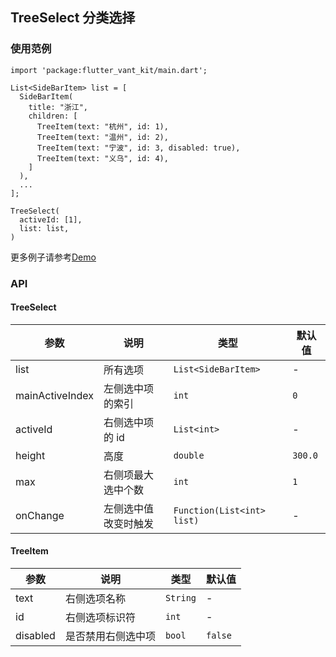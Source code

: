 ## TreeSelect 分类选择

### 使用范例

```
import 'package:flutter_vant_kit/main.dart';

List<SideBarItem> list = [
  SideBarItem(
    title: "浙江",
    children: [
      TreeItem(text: "杭州", id: 1),
      TreeItem(text: "温州", id: 2),
      TreeItem(text: "宁波", id: 3, disabled: true),
      TreeItem(text: "义乌", id: 4),
    ]
  ),
  ...
];

TreeSelect(
  activeId: [1],
  list: list,
)
```

更多例子请参考[Demo](../example/lib/routes/demoTreeSelect.dart)

### API

#### TreeSelect

| 参数 | 说明 | 类型 | 默认值 |
| ------------ | ------------ | ------------ | ------------ |
| list | 所有选项 | `List<SideBarItem>` | - |
| mainActiveIndex | 左侧选中项的索引 | `int` | `0` |
| activeId | 右侧选中项的 id | `List<int>` | - |
| height | 高度 | `double` | `300.0` |
| max | 右侧项最大选中个数 | `int` | `1` |
| onChange | 左侧选中值改变时触发 | `Function(List<int> list)` | - |

#### TreeItem

| 参数 | 说明 | 类型 | 默认值 |
| ------------ | ------------ | ------------ | ------------ |
| text | 右侧选项名称 | `String` | - |
| id | 右侧选项标识符 | `int` | - |
| disabled | 是否禁用右侧选中项 | `bool` | `false` |
